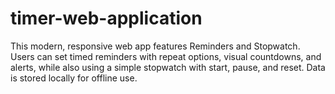 # timer-web-application
This modern, responsive web app features Reminders and Stopwatch. Users can set timed reminders with repeat options, visual countdowns, and alerts, while also using a simple stopwatch with start, pause, and reset. Data is stored locally for offline use.
